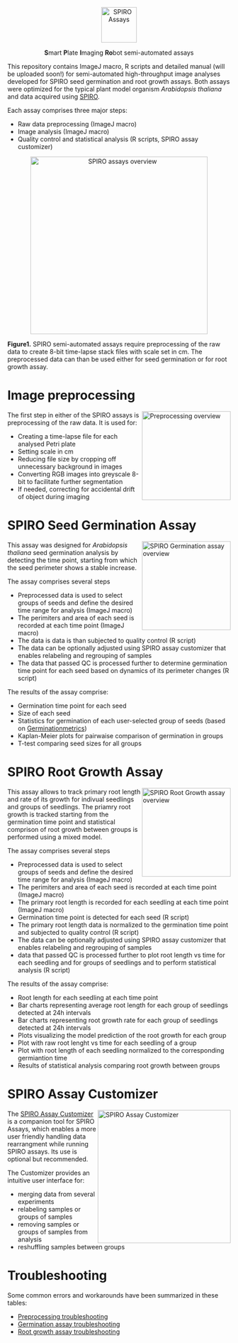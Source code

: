 <p align="center">
  <img src="https://github.com/AlyonaMinina/Files_for_SPIRO_reps/blob/master/SPIRO.Assays%20files/SPIRO%20text%20logo.png?raw=true" height="80" title="SPIRO Assays">
</p>
<p align="center"> <b>S</b>mart <b>P</b>late <b>I</b>maging <b>Ro</b>bot semi-automated assays</p>

This repository contains ImageJ macro, R scripts and detailed manual (will be uploaded soon!) for semi-automated high-throughput image analyses developed for SPIRO seed germination and root growth assays. Both assays were optimized for the typical plant model organism *Arabidopsis thaliana* and data acquired using [SPIRO](https://github.com/jonasoh/spiro). 

Each assay comprises three major steps:
* Raw data preprocessing (ImageJ macro)
* Image analysis (ImageJ macro)
* Quality control and statistical analysis (R scripts, SPIRO assay customizer)
</p>


<p align="center">
  <img src="https://github.com/AlyonaMinina/Files_for_SPIRO_reps/blob/master/SPIRO.Assays%20files/spiro-assays-v1-resized.gif" height="400" title="SPIRO assays overview">
</p>


<b>Figure1.</b> SPIRO semi-automated assays require preprocessing of the raw data to create 8-bit time-lapse stack files with scale set in cm. The preprocessed data can than be used either for seed germination or for root growth assay.


# Image preprocessing
<img align="right" height="200" src="https://github.com/AlyonaMinina/Files_for_SPIRO_reps/blob/master/SPIRO.Assays%20files/preprocessing-v2%20flat.png" alt="Preprocessing  overview">

The first step in either of the SPIRO assays is preprocessing of the raw data. It is used for:
* Creating a time-lapse file for each analysed Petri plate
* Setting scale in cm
* Reducing file size by cropping off unnecessary background in images
* Converting RGB images into greyscale 8-bit to facilitate further segmentation
* If needed, correcting for accidental drift of object during imaging



# SPIRO Seed Germination Assay

<img align="right" height="200" src="https://github.com/AlyonaMinina/Files_for_SPIRO_reps/blob/master/SPIRO.Assays%20files/germination%20v2%20flat.png" alt="SPIRO Germination assay overview">

This assay was designed for *Arabidopsis thaliana* seed germination analysis by detecting the time point, starting from which the seed perimeter shows a stable increase.

The assay comprises several steps
* Preprocessed data is used to select groups of seeds and define the desired time range for analysis (ImageJ macro)
* The perimiters and area of each seed is recorded at each time point (ImageJ macro)
* The data is data is than subjected to quality control (R script)
* The data can be optionally adjusted using SPIRO assay customizer that enables relabeling and regrouping of samples
* The data that passed QC is processed further to determine germination time point for each seed based on dynamics of its perimeter changes (R script)

The results of the assay comprise:
* Germination time point for each seed
* Size of each seed
* Statistics for germination of each user-selected group of seeds (based on [Germinationmetrics]( https://cran.r-project.org/web/packages/germinationmetrics/index.html))
* Kaplan-Meier plots for pairwaise comparison of germination in groups 
* T-test comparing seed sizes for all groups



# SPIRO Root Growth Assay

<img align="right" height="200" src="https://github.com/AlyonaMinina/Files_for_SPIRO_reps/blob/master/SPIRO.Assays%20files/root-grwoth-v2%20flat.png" alt="SPIRO Root Growth assay overview">

This assay allows to track primary root length and rate of its growth for indivual seedlings and groups of seedlings. The priamry root growth is tracked starting from the germination time point and statistical comprison of root growth between groups is performed using a mixed model. 

The assay comprises several steps
* Preprocessed data is used to select groups of seeds and define the desired time range for analysis (ImageJ macro)
* The perimiters and area of each seed is recorded at each time point (ImageJ macro)
* The primary root length is recorded for each seedling at each time point (ImageJ macro)
* Germination time point is detected for each seed (R script)
* The primary root length data is normalized to the germination time point and subjected to quality control (R script)
* The data can be optionally adjusted using SPIRO assay customizer that enables relabeling and regrouping of samples
* data that passed QC is processed further to plot root length vs time for each seedling and for groups of seedlings and to perform statistical analysis (R script)

The results of the assay comprise:
* Root length for each seedling at each time point
* Bar charts representing average root length for each group of seedlings detected at 24h intervals
* Bar charts representing root growth rate for each group of seedlings detected at 24h intervals
* Plots visualizing the model prediction of the root growth for each group
* Plot with raw root lenght vs time for each seedling of a group 
* Plot with root length of each seedling normalized to the corresponding germiantion time
* Results of statistical analysis comparing root growth between groups 





# SPIRO Assay Customizer
<img align="right" height="300" src="https://user-images.githubusercontent.com/6480370/86357062-ce289280-bc5c-11ea-816f-a656977b224c.png" alt="SPIRO Assay Customizer">


The [SPIRO Assay Customizer](https://github.com/jonasoh/spiro-assay-customizer) is a companion tool for SPIRO Assays, which enables a more user friendly handling data rearrangment while running SPIRO assays. Its use is optional but recommended. 

The Customizer provides an intuitive user interface for:
* merging data from several experiments
* relabeling samples or groups of samples
* removing samples or groups of samples from analysis
* reshuffling samples between groups



# Troubleshooting

Some common errors and workarounds have been summarized in these tables:
* [Preprocessing troubleshooting](https://github.com/AlyonaMinina/Files_for_SPIRO_reps/blob/master/SPIRO.Assays%20files/Preprocessing%20troubleshooting.md)
* [Germination assay troubleshooting](https://github.com/AlyonaMinina/Files_for_SPIRO_reps/blob/master/SPIRO.Assays%20files/Germination%20assay%20troubleshooting.md)
* [Root growth assay troubleshooting](https://github.com/AlyonaMinina/Files_for_SPIRO_reps/blob/master/SPIRO.Assays%20files/Root%20growth%20assay%20troubleshooting.md)
